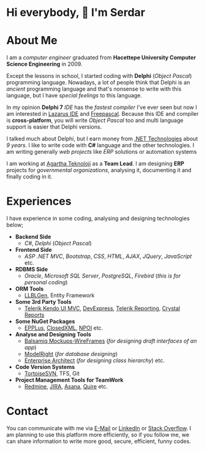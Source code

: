 # Hi everybody, 👋 I'm Serdar

# About Me

I am a *computer engineer* graduated from **Hacettepe University Computer Science Engineering** in 2009.

Except the lessons in school, I started coding with **Delphi** (*Object Pascal*) programming language. Nowadays, a lot of people think that Delphi is an *ancient* programming language and that's nonsense to write with this language, but I have *special feelings* to this language.

In my opinion **Delphi 7** *IDE* has the *fastest compiler* I've ever seen but now I am interested in [Lazarus IDE](https://www.lazarus-ide.org/) and [Freepascal](https://www.freepascal.org/). Because this IDE and compiler is **cross-platform**, you will write *Object Pascal* too and multi language support is easier that Delphi versions.

I talked much about Delphi, but I earn money from [.NET Technologies](https://dotnet.microsoft.com/) about *9 years*. I like to write code with **C#** language and the other technologies. I am writing generally *web projects* like *ERP* solutions or automation systems

I am working at [Agartha Teknoloji](https://www.agarthateknoloji.com.tr/) as a **Team Lead**. I am designing **ERP** projects for *governmental organizations*, analysing it, documenting it and finally coding in it.

# Experiences

I have experience in some coding, analysing and designing technologies below;

 - **Backend Side**
    + *C#*, *Delphi* (*Object Pascal*)
 - **Frontend Side**
    + *ASP .NET MVC*, *Bootstrap*, *CSS*, *HTML*, *AJAX*, *JQuery*, *JavaScript* etc.
 - **RDBMS Side**
    + *Oracle*, *Microsoft SQL Server*, *PostgreSQL*, *Firebird* (*this is for personal coding*)
 - **ORM Tools**
    + [LLBLGen](https://www.llblgen.com/), Entity Framework
 - **Some 3rd Party Tools**
    + [Telerik Kendo UI MVC](https://demos.telerik.com/aspnet-mvc/), [DevExpress](https://www.devexpress.com/), [Telerik Reporting](https://www.telerik.com/products/reporting.aspx), [Crystal Reports](https://www.crystalreports.com/)
 - **Some NuGet Packages**
    + [EPPLus](https://epplussoftware.com/), [ClosedXML](https://github.com/ClosedXML/ClosedXML), [NPOI](https://www.nuget.org/packages/NPOI/) etc.
 - **Analyse and Designing Tools**
    + [Balsamiq Mockups-WireFrames](https://balsamiq.com/wireframes/) (*for designing draft interfaces of an app*)
    + [ModelRight](https://modelright.com/) (*for database designing*)
    + [Enterprise Architect](https://sparxsystems.com/products/ea/index.html) (*for designing class hierarchy*) etc.
 - **Code Version Systems**
    + [TortoiseSVN](https://tortoisesvn.net/), TFS, Git
 - **Project Management Tools for TeamWork**
    + [Redmine](https://www.redmine.org/), [JIRA](https://www.atlassian.com/software/jira), [Asana](https://app.asana.com/), [Quire](https://quire.io/) etc.
	
# Contact

You can communicate with me via [E-Mail](mailto:serdargul@outlook.com) or [LinkedIn](https://www.linkedin.com/in/serdar-g%C3%BCl-ba5352126/) or [Stack Overflow](https://stackoverflow.com/users/17190208/serdar-gul). I am planning to use this platform more efficiently, so if you follow me, we can share information to write more good, secure, efficient, funny codes.
